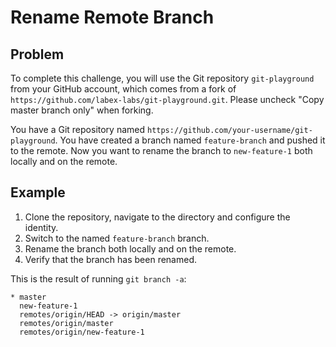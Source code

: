 # Rename Remote Branch

## Problem

To complete this challenge, you will use the Git repository `git-playground` from your GitHub account, which comes from a fork of `https://github.com/labex-labs/git-playground.git`. Please uncheck "Copy master branch only" when forking.

You have a Git repository named `https://github.com/your-username/git-playground`. You have created a branch named `feature-branch` and pushed it to the remote. Now you want to rename the branch to `new-feature-1` both locally and on the remote.

## Example

1. Clone the repository, navigate to the directory and configure the identity.
2. Switch to the named `feature-branch` branch.
3. Rename the branch both locally and on the remote.
4. Verify that the branch has been renamed.

This is the result of running `git branch -a`:

```shell
* master
  new-feature-1
  remotes/origin/HEAD -> origin/master
  remotes/origin/master
  remotes/origin/new-feature-1
```
